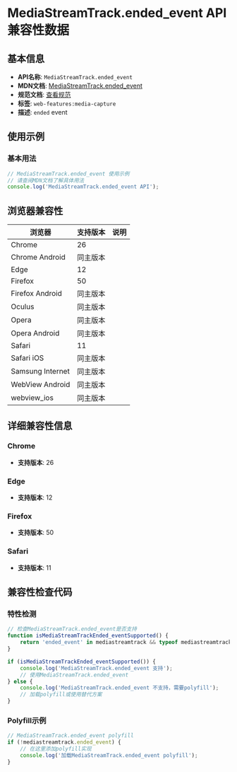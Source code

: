 # MediaStreamTrack.ended_event API 兼容性数据

## 基本信息

- **API名称**: `MediaStreamTrack.ended_event`
- **MDN文档**: [MediaStreamTrack.ended_event](https://developer.mozilla.org/docs/Web/API/MediaStreamTrack/ended_event)
- **规范文档**: [查看规范](https://w3c.github.io/mediacapture-main/#dom-mediastreamtrack-onended)
- **标签**: `web-features:media-capture`
- **描述**: `ended` event

## 使用示例

### 基本用法

```javascript
// MediaStreamTrack.ended_event 使用示例
// 请查阅MDN文档了解具体用法
console.log('MediaStreamTrack.ended_event API');
```

## 浏览器兼容性

| 浏览器 | 支持版本 | 说明 |
|--------|----------|------|
| Chrome | 26 |  |
| Chrome Android | 同主版本 |  |
| Edge | 12 |  |
| Firefox | 50 |  |
| Firefox Android | 同主版本 |  |
| Oculus | 同主版本 |  |
| Opera | 同主版本 |  |
| Opera Android | 同主版本 |  |
| Safari | 11 |  |
| Safari iOS | 同主版本 |  |
| Samsung Internet | 同主版本 |  |
| WebView Android | 同主版本 |  |
| webview_ios | 同主版本 |  |

## 详细兼容性信息

### Chrome

- **支持版本**: 26

### Edge

- **支持版本**: 12

### Firefox

- **支持版本**: 50

### Safari

- **支持版本**: 11

## 兼容性检查代码

### 特性检测

```javascript
// 检查MediaStreamTrack.ended_event是否支持
function isMediaStreamTrackEnded_eventSupported() {
    return 'ended_event' in mediastreamtrack && typeof mediastreamtrack.ended_event === 'function';
}

if (isMediaStreamTrackEnded_eventSupported()) {
    console.log('MediaStreamTrack.ended_event 支持');
    // 使用MediaStreamTrack.ended_event
} else {
    console.log('MediaStreamTrack.ended_event 不支持，需要polyfill');
    // 加载polyfill或使用替代方案
}
```

### Polyfill示例

```javascript
// MediaStreamTrack.ended_event polyfill
if (!mediastreamtrack.ended_event) {
    // 在这里添加polyfill实现
    console.log('加载MediaStreamTrack.ended_event polyfill');
}
```

